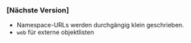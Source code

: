 ### [Nächste Version]
 * Namespace-URLs werden durchgängig klein geschrieben.
 * `web` für externe objektlisten
